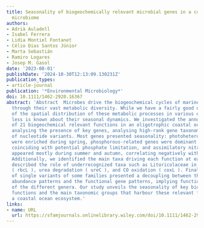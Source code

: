 ```yaml
---
title: Seasonality of biogeochemically relevant microbial genes in a coastal ocean
  microbiome
authors:
- Adrià Auladell
- Isabel Ferrera
- Lidia Montiel Fontanet
- Célio Dias Santos Júnior
- Marta Sebastián
- Ramiro Logares
- Josep M. Gasol
date: '2023-08-01'
publishDate: '2024-10-30T12:13:09.130231Z'
publication_types:
- article-journal
publication: '*Environmental Microbiology*'
doi: 10.1111/1462-2920.16367
abstract: 'Abstract  Microbes drive the biogeochemical cycles of marine ecosystems
  through their vast metabolic diversity. While we have a fairly good understanding
  of the spatial distribution of these metabolic processes in various ecosystems,
  less is known about their seasonal dynamics. We investigated the annual patterns
  of 21 biogeochemical relevant functions in an oligotrophic coastal ocean site by
  analysing the presence of key genes, analysing high‐rank gene taxonomy and the dynamics
  of nucleotide variants. Most genes presented seasonality: photoheterotrophic processes
  were enriched during spring, phosphorous‐related genes were dominant during summer,
  coinciding with potential phosphate limitation, and assimilatory nitrate reductases
  appeared mostly during summer and autumn, correlating negatively with nitrate availability.
  Additionally, we identified the main taxa driving each function at each season and
  described the role of underrecognized taxa such as Litoricolaceae in carbon fixation
  ( rbcL ), urea degradation ( ureC ), and CO oxidation ( coxL ). Finally, the seasonality
  of single variants of some families presented a decoupling between the taxonomic
  abundance patterns and the functional gene patterns, implying functional specialization
  of the different genera. Our study unveils the seasonality of key biogeochemical
  functions and the main taxonomic groups that harbour these relevant functions in
  a coastal ocean ecosystem.'
links:
- name: URL
  url: https://sfamjournals.onlinelibrary.wiley.com/doi/10.1111/1462-2920.16367
---
```

